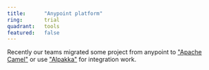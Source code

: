 ```yaml
---
title:      "Anypoint platform"
ring:       trial
quadrant:   tools
featured:   false
---
```


Recently our teams migrated some project from anypoint to ["Apache Camel"](/tools/apache-camel.html) or use ["Alpakka"](/tools/alpakka.html) for integration work. 